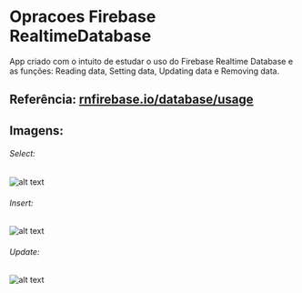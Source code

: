 # Opracoes Firebase RealtimeDatabase
App criado com o intuito de estudar o uso do Firebase Realtime Database e as funções: Reading data, Setting data, Updating data e Removing data.

## Referência: [rnfirebase.io/database/usage](https://rnfirebase.io/database/usage)

## Imagens:

###### Select:
![alt text](https://i.imgur.com/zK3LZaq.png)

###### Insert:
![alt text](https://i.imgur.com/0rQ203H.png)

###### Update:
![alt text](https://i.imgur.com/tnqVUz4.png)


